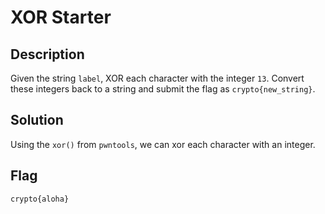 # XOR Starter

## Description

Given the string `label`, XOR each character with the integer `13`. Convert these integers back to a string and submit the flag as `crypto{new_string}`.

## Solution

Using the `xor()` from `pwntools`, we can xor each character with an integer.

## Flag

```txt
crypto{aloha}
```

